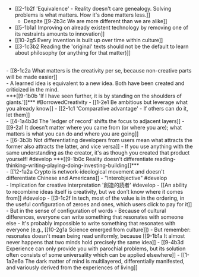 - [[2-1b2f 'Equivalence' - Reality doesn't care genealogy. Solving problems is what matters. How it's done matters less.]]
  - Despite [[9-2b3c We are more different than we are alike]]
- [[5-1b1a1 Improving on already existent technology by removing one of its restraints amounts to innovation]]
- [[10-2g5 Every invention is built up over time within culture]]
- [[3-1c3b2 Reading the 'original' texts should not be the default to learn about philosophy (or anything for that matter)]]
<br>
- [[8-1c2a What matters is the creativity per se, because non-creative parts will be made easier]]
<br>
- A learned idea is equivalent to a new idea. Both have been created and criticized in the mind.
<br>
***[[9-1b0b 'If I have seen further, it is by standing on the shoulders of giants.']]*** #BorrowedCreativity 
  - [[1-2e1 Be ambitious but leverage what you already know]]
  - [[2-1c1 'Comparative advantage' - If others can do it, let them]]
<br>
- [[4-1a4b3d The 'ledger of record' shifts the focus to adjacent layers]]
  - [[9-2a1 It doesn’t matter where you came from (or where you are); what matters is what you can do and where you are going]]
<br>
- [[6-3b3b Not differentiating developers from users mean what attracts the former also attracts the latter, and vice versa]]
  - If you use anything with the same understanding as the creator, it's as though you created that product yourself! #develop
		***[[9-1b0c Reality doesn't differentiate reading-thinking-writing-playing-doing-investing-building]]***
<br>
- [[12-1a2a Crypto is network-ideological movement and doesn't differentiate Chinese and Americans]]
  - "Interobjective" #develop
<br>
- Implication for creative interpretation '創造的読者' #develop
- [[An ability to recombine ideas itself is creativity, but we don’t know where it comes from]] #develop 
- [[3-1c2f In tech, most of the value is in the ordering, in the useful configuration of zeroes and ones, which users click to pay for it]]
  - But in the sense of configuration of words
    - Because of cultural differences, everyone can write something that resonates with someone else
      - It's probably impossible to write something that resonates with everyone (e.g., [[10-2g1a Science emerged from culture]])
				- But remember: resonates doesn't mean being read uniformly, because [[9-1b1a It almost never happens that two minds hold precisely the same idea]]
					- [[9-4b3d Experience can only provide you with parochial problems, but its solution often consists of some universality which can be applied elsewhere]]
						- [[1-1a2e6a The dark matter of mind is multilayered, differentially manifested, and variously derived from the experiences of living]]